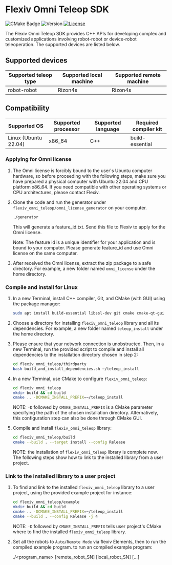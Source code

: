 # Flexiv Omni Teleop SDK

![CMake Badge](https://github.com/flexivrobotics/flexiv_omni_teleop/actions/workflows/cmake.yml/badge.svg) ![Version](https://img.shields.io/badge/version-1.0-blue.svg) [![License](https://img.shields.io/badge/License-Apache%202.0-blue.svg)](https://www.apache.org/licenses/LICENSE-2.0.html)

The Flexiv Omni Teleop SDK provides C++ APIs for developing complex and customized applications involving robot-robot or device-robot teleoperation. The supported devices are listed below.

## Supported devices

| **Supported teleop type** | **Supported local machine** | **Supported remote machine** |
| ------------------------- | --------------------------- | ---------------------------- |
| robot-robot               | Rizon4s                     | Rizon4s                      |

## Compatibility

| **Supported OS**     | **Supported processor** | **Supported language** | **Required compiler kit** |
| -------------------- | ----------------------- | ---------------------- | ------------------------- |
| Linux (Ubuntu 22.04) | x86_64                  | C++                    | build-essential           |

### Applying for Omni license
1. The Omni license is forcibly bound to the user's Ubuntu computer hardware, so before proceeding with the following steps, make sure you have prepared a physical computer with Ubuntu 22.04 and CPU platform x86_64. If you need compatible with other operating systems or CPU architectures, please contact Flexiv.
2. Clone the code and run the generator under ``flexiv_omni_teleop/omni_license_generator`` on your computer.
   ```bash
   ./generator
   ```
   This will generate a feature_id.txt. Send this file to Flexiv to apply for the Omni license.

   Note: The feature id is a unique identifier for your application and is bound to your computer. Please generate feature_id and use Omni license on the same computer.
3. After received the Omni license, extract the zip package to a safe directory. For example, a new folder named ``omni_license`` under the home directory.

### Compile and install for Linux

1. In a new Terminal, install C++ compiler, Git, and CMake (with GUI) using the package manager:

   ```bash
   sudo apt install build-essential libssl-dev git cmake cmake-qt-gui -y
   ```
2. Choose a directory for installing ``flexiv_omni_teleop`` library and all its dependencies. For example, a new folder named ``teleop_install`` under the home directory.
3. Please ensure that your network connection is unobstructed. Then, in a new Terminal, run the provided script to compile and install all dependencies to the installation directory chosen in step 2:

   ```bash
   cd flexiv_omni_teleop/thirdparty
   bash build_and_install_dependencies.sh ~/teleop_install
   ```
4. In a new Terminal, use CMake to configure `flexiv_omni_teleop`:

   ```bash
   cd flexiv_omni_teleop
   mkdir build && cd build
   cmake .. -DCMAKE_INSTALL_PREFIX=~/teleop_install
   ```
   NOTE: ``-D`` followed by ``CMAKE_INSTALL_PREFIX`` is a CMake parameter specifying the path of the chosen installation directory. Alternatively, this configuration step can also be done through CMake GUI.
5. Compile and install `flexiv_omni_teleop` library:

   ```bash
   cd flexiv_omni_teleop/build
   cmake --build . --target install --config Release
   ```
   NOTE: the installation of `flexiv_omni_teleop` library is complete now. The following steps show how to link to the installed library from a user project.
### Link to the installed library to a user project
1. To find and link to the installed `flexiv_omni_teleop` library to a user project, using the provided example project for instance:

   ```bash
   cd flexiv_omni_teleop/example
   mkdir build && cd build
   cmake .. -DCMAKE_INSTALL_PREFIX=~/teleop_install
   cmake --build . --config Release -j 4
   ```
   NOTE: ``-D`` followed by ``CMAKE_INSTALL_PREFIX`` tells user project's CMake where to find the installed `flexiv_omni_teleop` library.
2. Set all the robots to `Auto/Remote Mode` via flexiv Elements, then to run the compiled example program. to run an compiled example program:

   ./<program_name> [remote_robot_SN] [local_robot_SN] [...]


